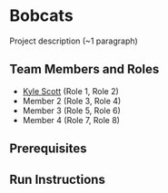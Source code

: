 # Bobcats

Project description (~1 paragraph)

## Team Members and Roles

* [Kyle Scott](https://github.com/kyle512/CIS350-HW2-Scott.git) (Role 1, Role 2)
* Member 2 (Role 3, Role 4)
* Member 3 (Role 5, Role 6)
* Member 4 (Role 7, Role 8)

## Prerequisites

## Run Instructions

